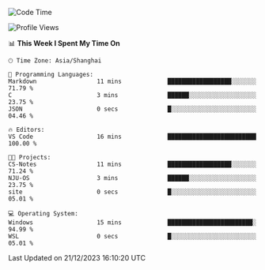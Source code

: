<!--START_SECTION:waka-->
![Code Time](http://img.shields.io/badge/Code%20Time-1%2C432%20hrs%2049%20mins-blue)

![Profile Views](http://img.shields.io/badge/Profile%20Views-1-blue)

📊 **This Week I Spent My Time On** 

```text
🕑︎ Time Zone: Asia/Shanghai

💬 Programming Languages: 
Markdown                 11 mins             ██████████████████░░░░░░░   71.79 % 
C                        3 mins              ██████░░░░░░░░░░░░░░░░░░░   23.75 % 
JSON                     0 secs              █░░░░░░░░░░░░░░░░░░░░░░░░   04.46 % 

🔥 Editors: 
VS Code                  16 mins             █████████████████████████   100.00 % 

🐱‍💻 Projects: 
CS-Notes                 11 mins             ██████████████████░░░░░░░   71.24 % 
NJU-OS                   3 mins              ██████░░░░░░░░░░░░░░░░░░░   23.75 % 
site                     0 secs              █░░░░░░░░░░░░░░░░░░░░░░░░   05.01 % 

💻 Operating System: 
Windows                  15 mins             ████████████████████████░   94.99 % 
WSL                      0 secs              █░░░░░░░░░░░░░░░░░░░░░░░░   05.01 % 
```


 Last Updated on 21/12/2023 16:10:20 UTC
<!--END_SECTION:waka-->